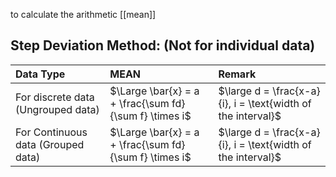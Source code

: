 to calculate the arithmetic [[mean]]
## Step Deviation Method: (Not for individual data)

| Data Type                          | MEAN                                                   | Remark                                                       |
| :--------------------------------- | :----------------------------------------------------- | :----------------------------------------------------------- |
| For discrete data (Ungrouped data) | $\Large \bar{x} = a + \frac{\sum fd}{\sum f} \times i$ | $\large d = \frac{x-a}{i}, i = \text{width of the interval}$ |
| For Continuous data (Grouped data) | $\Large \bar{x} = a + \frac{\sum fd}{\sum f} \times i$ | $\large d = \frac{x-a}{i}, i = \text{width of the interval}$ |
